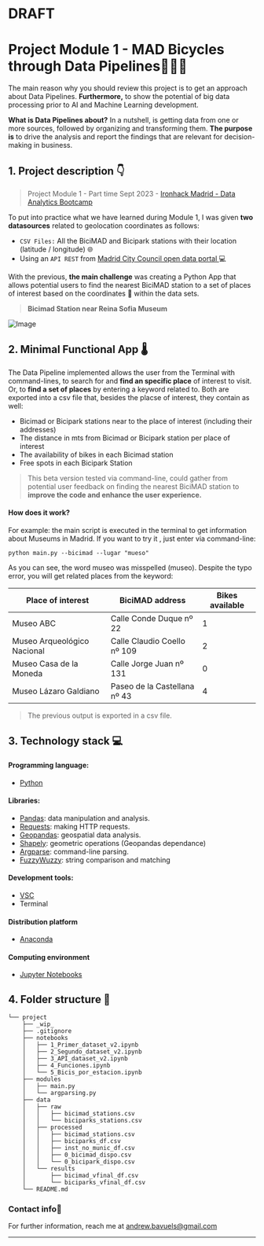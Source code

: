 # DRAFT 

# **Project Module 1 - MAD Bicycles through Data Pipelines🚵🟰🚴**

The main reason why you should review this project is to get an approach about Data Pipelines. **Furthermore,** to show the potential of big data processing prior to AI and Machine Learning development.

**What is Data Pipelines about?** In a nutshell, is getting data from one or more sources, followed by organizing and transforming them. **The purpose is** to drive the analysis and report the findings that are relevant for decision-making in business.


## 1. Project description 👇
> Project Module 1 - Part time Sept 2023 - [Ironhack Madrid - Data Analytics Bootcamp](https://www.ironhack.com/es-en/data-analytics)

To put into practice what we have learned during Module 1, I was given **two datasources** related to geolocation coordinates as follows: 

- `CSV Files:`  All the BiciMAD and Bicipark stations with their location (latitude / longitude) 🌐
- Using an `API REST` from [Madrid City Council open data portal ](https://datos.madrid.es/nuevoMadrid/swagger-ui-master-2.2.10/dist/index.html?url=/egobfiles/api.datos.madrid.es.json#/) 💻

With the previous,  **the main challenge** was creating a Python App that allows  potential users to find the nearest BiciMAD station to a set of places of interest based on the coordinates 🧭 within the data sets.


> **Bicimad Station near Reina Sofia Museum**

![Image](<https://www.bicimad.com/sites/default/files/styles/news_teaser/public/2023-07/Estaci%C3%B3n%20bicimad%20Museo%20Reina%20Sof%C3%ADa.jpg.webp?itok=AhKkKtGe alt="Image" width="200" height="100">)

## **2. Minimal Functional App 🌡️**

The Data Pipeline implemented allows the user from the Terminal with command-lines, to search for and **find an specific place** of interest to visit. Or, to **find a set of places** by entering a keyword related to. Both are exported into a csv file that, besides the placse of interest, they contain as well:

- Bicimad or Bicipark stations near to the place of interest (including their addresses)
- The distance in mts from Bicimad or Bicipark station per place of interest
- The availability of bikes in each Bicimad station
- Free spots in each Bicipark Station

> This beta version tested via command-line, could gather from potential user feedback on finding the nearest BiciMAD station to **improve the code and enhance the user experience.**

#### How does it work?
For example: the main script is executed in the terminal to get information about Museums in Madrid. If you want to try it , just enter via command-line:
```
python main.py --bicimad --lugar "mueso"
```
As you can see, the word museo was misspelled (museo). Despite the typo error, you will get related places from the keyword:

| Place of interest  | BiciMAD address | Bikes available  |
| ------------ | ------------ | ------------ |
| Museo ABC  | Calle Conde Duque nº 22  | 1  |
|  Museo Arqueológico Nacional | Calle Claudio Coello nº 109  |  2 |
|  Museo Casa de la Moneda | Calle Jorge Juan nº 131  | 0  |
|  Museo Lázaro Galdiano | Paseo de la Castellana nº 43  | 4  |
> The previous output is exported in a csv file.

## **3. Technology stack 💻**

#### Programming language:
- [Python](https://docs.python.org/3/)

#### Libraries:

- [Pandas](https://pandas.pydata.org/docs/reference/frame.html): data manipulation and analysis.
- [Requests](https://requests.readthedocs.io/en/latest/): making HTTP requests.
- [Geopandas](https://geopandas.org/en/stable/docs/reference/api/geopandas.GeoSeries.html#geopandas.GeoSeries): geospatial data analysis.
- [Shapely](https://geopandas.org/en/stable/docs/reference/api/geopandas.GeoSeries.html#geopandas.GeoSeries): geometric operations (Geopandas dependance)
- [Argparse](https://docs.python.org/3/library/argparse.html):   command-line parsing.
- [FuzzyWuzzy](https://pypi.org/project/fuzzywuzzy/):  string comparison and matching

#### Development tools: 
- [VSC](https://code.visualstudio.com/)
- Terminal

#### Distribution platform
- [Anaconda](https://www.anaconda.com/)

#### Computing environment
- [Jupyter Notebooks](https://jupyter.org/)

## **4. Folder structure 📁**
```
└── project
    ├── _wip_
    ├── .gitignore
    ├── notebooks
    │   ├── 1_Primer_dataset_v2.ipynb
    │   ├── 2_Segundo_dataset_v2.ipynb
    │   ├── 3_API_dataset_v2.ipynb
    │   ├── 4_Funciones.ipynb
    │   └── 5_Bicis_por_estacion.ipynb 
    ├── modules
    │   ├── main.py
    │   └── argparsing.py
    ├── data
    │   ├── raw
    │   │   ├── bicimad_stations.csv
    │   │   └── biciparks_stations.csv
    │   ├── processed
    │   │   ├── bicimad_stations.csv
    │   │   ├── biciparks_df.csv
    │   │   ├── inst_no_munic_df.csv
    │   │   ├── 0_bicimad_dispo.csv
    │   │   └── 0_bicipark_dispo.csv
    │   └── results
    │       ├── bicimad_vfinal_df.csv
    │       └── biciparks_vfinal_df.csv
    └── README.md
```
###  **Contact info📧**
For further information, reach me at andrew.bavuels@gmail.com

---